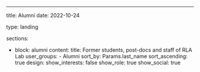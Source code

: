 ---
title: Alumni
date: 2022-10-24

type: landing

sections:
  - block: alumni
    content:
      title: Former students, post-docs and staff of RLA Lab
      user_groups:
          - Alumni
      sort_by: Params.last_name
      sort_ascending: true
    design:
      show_interests: false
      show_role: true
      show_social: true